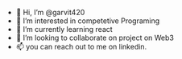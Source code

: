 - 👋 Hi, I’m @garvit420
- 👀 I’m interested in competetive Programing
- 🌱 I’m currently learning react
- 💞️ I’m looking to collaborate on project on Web3
- 📫 you can reach out to me on linkedin.

<!---
garvit420/garvit420 is a ✨ special ✨ repository because its `README.md` (this file) appears on your GitHub profile.
You can click the Preview link to take a look at your changes.
--->
